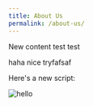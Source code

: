 ```yaml
---
title: About Us
permalink: /about-us/
---
```

New content test test

haha nice tryfafsaf

Here's a new script:

![hello](javascript:alert(0))